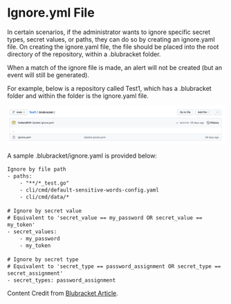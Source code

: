 # Ignore.yml File

In certain scenarios, if the administrator wants to ignore specific secret types, secret values, or paths, they can do so by creating an ignore.yaml file. On creating the ignore.yaml file, the file should be placed into the root directory of the repository, within a .blubracket folder.

When a match of the ignore file is made, an alert will not be created (but an event will still be generated).

For example, below is a repository called Test1, which has a .blubracket folder and within the folder is the ignore.yaml file.

![Ignore.yml File](../../../../.gitbook/assets/Ignore.png)

A sample .blubracket/ignore.yaml is provided below:

```
Ignore by file path
- paths:
    - "**/*_test.go"
    - cli/cmd/default-sensitive-words-config.yaml
    - cli/cmd/data/*

# Ignore by secret value
# Equivalent to 'secret_value == my_password OR secret_value == my_token'
- secret_values:
    - my_password
    - my_token

# Ignore by secret type
# Equivalent to 'secret_type == password_assignment OR secret_type == secret_assignment'
- secret_types: password_assignment
```

Content Credit from [Blubracket Article](https://docs.blubracket.com/how-to/ignore-rules/per-repo/).
